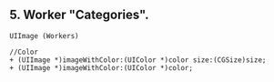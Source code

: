 
## 5. Worker "Categories".

```objc
UIImage (Workers)

//Color
+ (UIImage *)imageWithColor:(UIColor *)color size:(CGSize)size;
+ (UIImage *)imageWithColor:(UIColor *)color;
```
